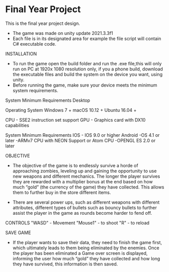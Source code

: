 # Final Year Project

This is the final year project design.
- The game was made on unity update 2021.3.3f1
- Each file is in its designated area for example the file script will contain C# executable code.

INSTALLATION
- To run the game open the build folder and run the .exe file,this will only run on PC at 1920x 1080 resolution only, if you a phone build, download the executable files and build the system on the device you want, using unity.
- Before running the game, make sure your device meets the minimum system requirements.

System
Minimum Requirements
Desktop

Operating System
Windows 7 +
macOS 10.12 +
Ubuntu 16.04 +

CPU - SSE2 instruction set support
GPU - Graphics card with DX10 capabilities


System
Minimum Requirements
IOS - IOS 9.0 or higher
Android -OS 4.1 or later
        -ARMv7 CPU with NEON Support or Atom CPU
        -OPENGL ES 2.0 or later


OBJECTIVE
- The objective of the game is to endlessly survive a horde of approaching zombies, leveling up and gaining the opportunity to use new weapons and different mechanics. The longer the player survives they are rewarded with a multiplier bonus at the end based on how much “gold” (the currency of the game) they have collected. This allows them to further buy in the store different items.

- There are several power ups, such as different weapons with different attributes, different types of bullets such as bouncy bullets to further assist the player in the game as rounds become harder to fend off.

CONTROLS 
"WASD" - Movement
"Mouse1" - to shoot
"R" - to reload

SAVE GAME
- If the player wants to save their data, they need to finish the game first, which ultimately leads to them being eliminated by the enemies. Once the player has been eliminated a Game over screen is displayed, informing the user how much “gold” they have collected and how long they have survived, this information is then saved.
